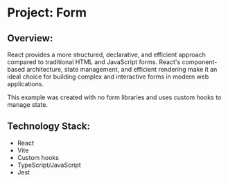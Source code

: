 # Project: Form

## Overview:

React provides a more structured, declarative, and efficient approach compared to traditional HTML and JavaScript forms. React's component-based architecture, state management, and efficient rendering make it an ideal choice for building complex and interactive forms in modern web applications.

This example was created with no form libraries and uses custom hooks to manage state.

## Technology Stack:

- React
- Vite
- Custom hooks
- TypeScript/JavaScript
- Jest
